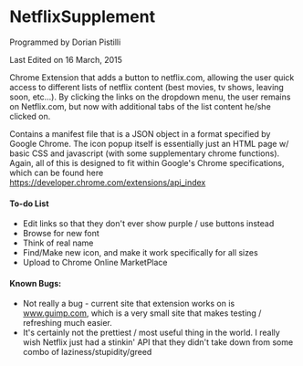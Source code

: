 # NetflixSupplement

Programmed by Dorian Pistilli

Last Edited on 16 March, 2015

Chrome Extension that adds a button to netflix.com, allowing the user quick access to different lists of netflix content (best movies, tv shows, leaving soon, etc...). By clicking the links on the dropdown menu, the user remains on Netflix.com, but now with additional tabs of the list content he/she clicked on.

Contains a manifest file that is a JSON object in a format specified by Google Chrome. The icon popup itself is essentially just an HTML page w/ basic CSS and javascript (with some supplementary chrome functions). Again, all of this is designed to fit within Google's Chrome specifications, which can be found here https://developer.chrome.com/extensions/api_index

#### To-do List
- Edit links so that they don't ever show purple / use buttons instead
- Browse for new font
- Think of real name
- Find/Make new icon, and make it work specifically for all sizes
- Upload to Chrome Online MarketPlace

#### Known Bugs:
- Not really a bug - current site that extension works on is www.guimp.com,
which is a very small site that makes testing / refreshing much easier.
- It's certainly not the prettiest / most useful thing in the world. I really wish Netflix just had a stinkin' API that they didn't take down from some combo of laziness/stupidity/greed
